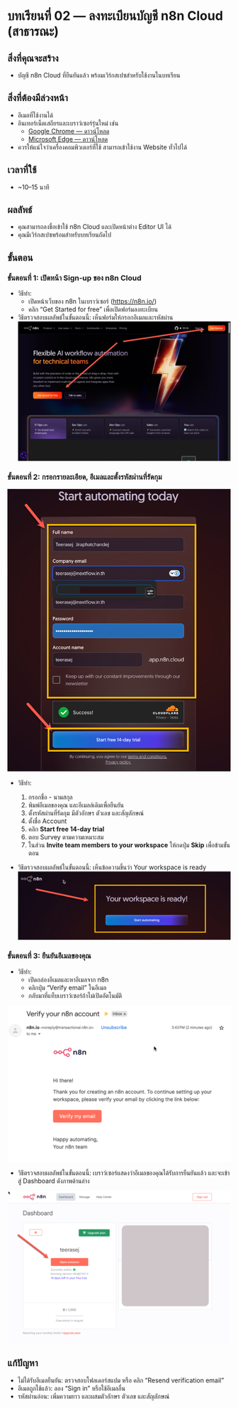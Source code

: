 
# บทเรียนที่ 02 — ลงทะเบียนบัญชี n8n Cloud (สาธารณะ)

## สิ่งที่คุณจะสร้าง
- บัญชี n8n Cloud ที่ยืนยันแล้ว พร้อมเวิร์กสเปซสำหรับใช้งานในบทเรียน

## สิ่งที่ต้องมีล่วงหน้า
- อีเมลที่ใช้งานได้
- อินเทอร์เน็ตเสถียรและเบราว์เซอร์รุ่นใหม่ เช่น
    - [Google Chrome — ดาวน์โหลด](https://www.google.com/chrome/)
    - [Microsoft Edge — ดาวน์โหลด](https://www.microsoft.com/edge)
- ควรให้แน่ใจว่าเครื่องคอมพิวเตอร์ที่ใช้ สามารถเข้าใช้งาน Website ทั่วไปได้

## เวลาที่ใช้
- ~10–15 นาที

## ผลลัพธ์
- คุณสามารถลงชื่อเข้าใช้ n8n Cloud และเปิดหน้าต่าง Editor UI ได้
- คุณมีเวิร์กสเปซพร้อมสำหรับบทเรียนถัดไป

## ขั้นตอน

### ขั้นตอนที่ 1: เปิดหน้า Sign‑up ของ n8n Cloud
- วิธีทำ:
    - เปิดหน้าเว็บของ n8n ในเบราว์เซอร์ (https://n8n.io/)
    - คลิก “Get Started for free” เพื่อเปิดฟอร์มลงทะเบียน
- วิธีตรวจสอบผลลัพธ์ในขั้นตอนนี้: เห็นฟอร์มให้กรอกอีเมลและรหัสผ่าน
![Alt: หน้า n8n Cloud Sign-up พร้อมฟอร์มลงทะเบียน](../../images/lesson-02/2025-08-20_15-36-13.png)


### ขั้นตอนที่ 2: กรอกรายละเอียด, อีเมลและตั้งรหัสผ่านที่รัดกุม

![Alt: แบบฟอร์มลงทะเบียนกรอกครบและติ๊กยอมรับเงื่อนไข](../../images/lesson-02/2025-08-20_15-42-10.png)

- วิธีทำ:
    1. กรอกชื่อ - นามสกุล
    2. พิมพ์อีเมลของคุณ และอีเมลล์เดิมเพื่อยืนยัน
    3. ตั้งรหัสผ่านที่รัดกุม มีตัวอักษร ตัวเลข และสัญลักษณ์
    4. ตั้งชื่อ Account
    5. คลิก **Start free 14-day trial** 
    6. ตอบ Survey ตามความเหมาะสม
    7. ในส่วน **Invite team members to your workspace** ให้กดปุ่ม **Skip** เพื่อข้ามขั้นตอน
       
- วิธีตรวจสอบผลลัพธ์ในขั้นตอนนี้: เห็นข้อความขึ้นว่า Your workspace is ready
  ![](../../images/lesson-02/2025-08-20_15-45-39.png)


### ขั้นตอนที่ 3: ยืนยันอีเมลของคุณ
- วิธีทำ:
    - เปิดกล่องอีเมลและหาอีเมลจาก n8n
    - คลิกปุ่ม “Verify email” ในอีเมล
    - กลับมาที่แท็บเบราว์เซอร์ถ้าไม่เปิดอัตโนมัติ

![Alt: กล่องอีเมลแสดงอีเมลยืนยันจาก n8n พร้อมปุ่ม Verify](../../images/lesson-02/2025-08-20_15-46-30.png)

- วิธีตรวจสอบผลลัพธ์ในขั้นตอนนี้: เบราว์เซอร์แสดงว่าอีเมลของคุณได้รับการยืนยันแล้ว และจะเข้าสู่ Dashboard ดังภาพด้านล่าง

![](../../images/lesson-02/2025-08-20_16-26-27.png)


## แก้ปัญหา
- ไม่ได้รับอีเมลยืนยัน: ตรวจสอบโฟลเดอร์สแปม หรือ คลิก “Resend verification email”
- อีเมลถูกใช้แล้ว: ลอง “Sign in” หรือใช้อีเมลอื่น
- รหัสผ่านอ่อน: เพิ่มความยาว และผสมตัวอักษร ตัวเลข และสัญลักษณ์



